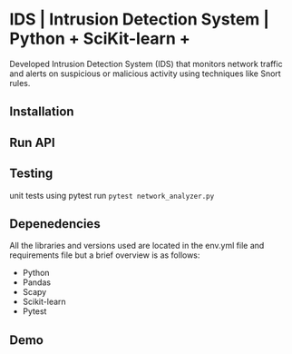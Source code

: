 # IDS | Intrusion Detection System | Python + SciKit-learn +  

Developed Intrusion Detection System (IDS) that monitors network traffic and alerts on suspicious or malicious activity using techniques like Snort rules.

## Installation

## Run API

## Testing
unit tests using pytest
run ```pytest network_analyzer.py```

## Depenedencies 
All the libraries and versions used are located in the env.yml file and requirements file but a brief overview is as follows:
- Python
- Pandas
- Scapy
- Scikit-learn
- Pytest

## Demo

